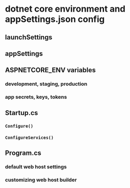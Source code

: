 # dotnet core environment and appSettings.json config

## launchSettings

## appSettings

## ASPNETCORE_ENV variables

### development, staging, production

### app secrets, keys, tokens

## Startup.cs

### `Configure()`

### `ConfigureServices()`

## Program.cs

### default web host settings

### customizing web host builder
